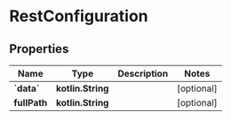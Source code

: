 
# RestConfiguration

## Properties
| Name | Type | Description | Notes |
| ------------ | ------------- | ------------- | ------------- |
| **&#x60;data&#x60;** | **kotlin.String** |  |  [optional] |
| **fullPath** | **kotlin.String** |  |  [optional] |
